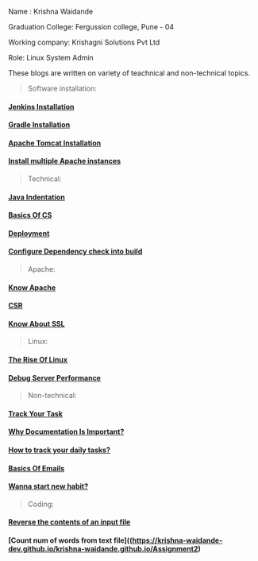 Name : Krishna Waidande

Graduation College: Fergussion college, Pune - 04

Working company: Krishagni Solutions Pvt Ltd

Role: Linux System Admin

These blogs are written on variety of teachnical and non-technical topics.

> Software installation:

#### [Jenkins Installation](https://krishna-waidande-dev.github.io/krishna-waidande.github.io/Jenkins)
#### [Gradle Installation](https://krishna-waidande-dev.github.io/krishna-waidande.github.io/gradle)
#### [Apache Tomcat Installation](https://krishna-waidande-dev.github.io/krishna-waidande.github.io/tomcat)
#### [Install multiple Apache instances](https://krishna-waidande-dev.github.io/krishna-waidande.github.io/Multiple_Apache)

> Technical:

#### [Java Indentation](https://krishna-waidande-dev.github.io/krishna-waidande.github.io/JavaIndentation)
#### [Basics Of CS](https://krishna-waidande-dev.github.io/krishna-waidande.github.io/cs_basic)
#### [Deployment](https://krishna-waidande-dev.github.io/krishna-waidande.github.io/Deployment)
#### [Configure Dependency check into build](https://krishna-waidande-dev.github.io/krishna-waidande.github.io/dependencycheck)

> Apache:

#### [Know Apache](https://krishna-waidande-dev.github.io/krishna-waidande.github.io/Apache)
#### [CSR](https://krishna-waidande-dev.github.io/krishna-waidande.github.io/CSR)
#### [Know About SSL](https://krishna-waidande-dev.github.io/krishna-waidande.github.io/SSL_working)

> Linux:

#### [The Rise Of Linux](https://krishna-waidande-dev.github.io/krishna-waidande.github.io/know_linux)
#### [Debug Server Performance](https://krishna-waidande-dev.github.io/krishna-waidande.github.io/system_statistic)

> Non-technical:

#### [Track Your Task](https://krishna-waidande-dev.github.io/krishna-waidande.github.io/trello)
#### [Why Documentation Is Important?](https://krishna-waidande-dev.github.io/krishna-waidande.github.io/document)
#### [How to track your daily tasks?](https://krishna-waidande-dev.github.io/krishna-waidande.github.io/trello)
#### [Basics Of Emails](https://krishna-waidande-dev.github.io/krishna-waidande.github.io/Email)
#### [Wanna start new habit?](https://krishna-waidande-dev.github.io/krishna-waidande.github.io/habit)

> Coding:

#### [Reverse the contents of an input file](https://krishna-waidande-dev.github.io/krishna-waidande.github.io/Assignment1)
#### [Count num of words from text file]((https://krishna-waidande-dev.github.io/krishna-waidande.github.io/Assignment2)
